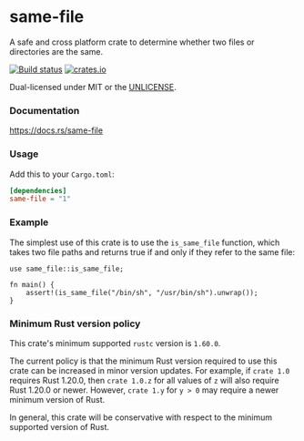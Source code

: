 same-file
=========
A safe and cross platform crate to determine whether two files or directories
are the same.

[![Build status](https://github.com/BurntSushi/same-file/workflows/ci/badge.svg)](https://github.com/BurntSushi/same-file/actions)
[![crates.io](https://img.shields.io/crates/v/same-file.svg)](https://crates.io/crates/same-file)

Dual-licensed under MIT or the [UNLICENSE](https://unlicense.org/).

### Documentation

https://docs.rs/same-file

### Usage

Add this to your `Cargo.toml`:

```toml
[dependencies]
same-file = "1"
```

### Example

The simplest use of this crate is to use the `is_same_file` function, which
takes two file paths and returns true if and only if they refer to the same
file:

```rust,no_run
use same_file::is_same_file;

fn main() {
    assert!(is_same_file("/bin/sh", "/usr/bin/sh").unwrap());
}
```

### Minimum Rust version policy

This crate's minimum supported `rustc` version is `1.60.0`.

The current policy is that the minimum Rust version required to use this crate
can be increased in minor version updates. For example, if `crate 1.0` requires
Rust 1.20.0, then `crate 1.0.z` for all values of `z` will also require Rust
1.20.0 or newer. However, `crate 1.y` for `y > 0` may require a newer minimum
version of Rust.

In general, this crate will be conservative with respect to the minimum
supported version of Rust.
